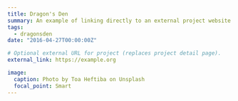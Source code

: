 ```yaml
---
title: Dragon's Den
summary: An example of linking directly to an external project website using `external_link`.
tags:
  - dragonsden
date: "2016-04-27T00:00:00Z"

# Optional external URL for project (replaces project detail page).
external_link: https://example.org

image:
  caption: Photo by Toa Heftiba on Unsplash
  focal_point: Smart
---
```

